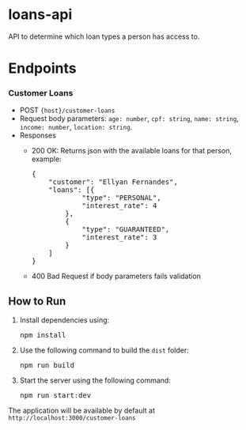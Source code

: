# loans-api

API to determine which loan types a person has access to.

# Endpoints

<h3>Customer Loans</h3>
<ul>
  <li>POST <code>{host}/customer-loans</code></li>
  <li>Request body parameters: 
    <code>age: number</code>,
    <code>cpf: string</code>,
    <code>name: string</code>,
    <code>income: number</code>,
    <code>location: string</code>.
  </li>
  <li>Responses</li>
  <ul>
    <li>200 OK: Returns json with the available loans for that person, example:</li>
    <pre>
{
    "customer": "Ellyan Fernandes",
    "loans": [{
            "type": "PERSONAL",
            "interest_rate": 4
        },
        {
            "type": "GUARANTEED",
            "interest_rate": 3
        }
    ]
}</pre>	  
    <li>400 Bad Request if body parameters fails validation</li>
  </ul>
</ul>

## How to Run
<ol>
  <li>Install dependencies using: <pre>npm install</pre></li>
  <li>Use the following command to build the <code>dist</code> folder: <pre>npm run build</pre></li>
  <li>Start the server using the following command: <pre>npm run start:dev</pre></li>
</ol>
The application will be available by default at <code>http://localhost:3000/customer-loans</code>
